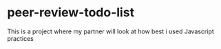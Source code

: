 # peer-review-todo-list
This is a project where my partner will look at how best i used Javascript practices

